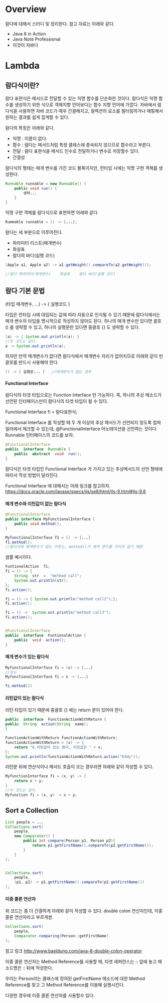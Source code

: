 # Overview

람다에 대해서 스터디 및 정리한다.  참고 자료는 아래와 같다.

- Java 8 in Action
- Java Note Professional
- 이것이 자바다


# Lambda 
## 람다식이란?

람다 표현식은 메서드로 전달할 수 있는 익명 함수를 단순화한 것이다. 람다식은 익명 함수를 생성하기 위한 식으로 객체지향 언어보다는 함수 지향 언어에 가깝다. 자바에서 람다식을 사용하면 자바 코드가 매우 간결해지고, 컬렉션의 요소를 필터링하거나 매핑해서 원하는 결과를 쉽게 집계할 수 있다. 

람다의 특징은 아래와 같다. 

- 익명 : 이름이 없다. 
- 함수 : 람다는 메서드처럼 특정 클래스에 종속되지 않으므로 함수라고 부른다. 
- 전달 : 람다 표현식을 메서드 인수로 전달하거나 변수로 저장할수 있다. 
- 간결성

람다식의 형태는 매개 변수를 가진 코드 블록이지만, 런타임 시에는 익명 구현 객체를 생성한다. 

```java
Runnable runnable = new Runnable() {
	public void run() {
		생략...
	}
}
```

익명 구현 객체를 람다식으로 표현하면 아래와 같다.

```java
Rummable runnable = () -> {...};
```

람다는 세 부분으로 이루어진다. 

- 파라미터 리스트(매개변수)
- 화살표
- 람다의 바디(실행 코드)

```java
(Apple a1, Apple a2) -> a1.getWeight().compareTo(a2.getWeight());

//람다 파라미터(매개변수)    화살표    람다 바디(실행 코드)
``` 



## 람다 기본 문법

(타입 매개변수, ...) -> { 실행코드 }

타입은 런타임 시에 대입되는 값에 따라 자동으로 인식될 수 있기 때문에 람다식에서는 매개 변수의 타입을 명시적으로 작성하지 않아도 된다. 하나의 매개 변수만 있다면 괄호 () 를 생략할 수 있고, 하나의 실행문만 있다면 중괄호 {} 도 생략할 수 있다. 

```java
(a) -> { System.out.println(a); }
//두 코드는 같다.
a -> System.out.println(a);
```

하지만 만약 매개변수가 없다면 람다식에서 매개변수 자리가 없어지므로 아래와 같이 빈 괄호를 반드시 사용해야 한다.

```java
() -> { 실행문... }   //매개변수가 없는 경우
```
#### Functional Interface

람다식의 타겟 타입으로는 Function Interface 만 가능하다. 즉, 하나의 추상 메소드가 선언된 인터페이스만이 람다식의 타겟 타입이 될 수 있다. 

Functional Interface fi = 람다표현식;

Functional Interface 를 작성할 때 두 개 이상의 추상 메서드가 선언되지 않도록 컴파일러에서 체크할 수 있는데, @FunctionalInterface 어노테이션을 선언하는 것이다. Runnable 인터페이스의 코드를 보자. 

```java
@FunctionalInterface
public  interface  Runnable {
	public  abstract  void  run();
}
```

람다식은 타겟 타입인 Functional Interface 가 가지고 있는 추상메서드의 선언 형태에 따라서 작성 방법이 달라진다. 

Functional Interface 에 대해서는 아래 링크를 참고하자. 
https://docs.oracle.com/javase/specs/jls/se8/html/jls-9.html#jls-9.8


#### 매개 변수와 리턴값이 없는 람다식

```java
@FunctionalInterface
public interface MyFunctionalInterface {
	public void method();
}

MyfunctionalInterface f1 = () -> {...}
f1.method();
//람다식에 매개변수가 없는 이유는, method()가 매개 변수를 가지지 않기 때문
```

샘플 예시이다. 

```java
FuntionalAction  fi;
fi = () -> {
	String  str  =  "method call";
	System.out.println(str);
};
fi.action();

fi = () -> { System.out.println("method call2");};
fi.action();

fi = () ->  System.out.println("method call3");
fi.action();


@FunctionalInterface
public  interface  FuntionalAction {
	public  void  action();
}
```

#### 매개 변수가 있는 람다식

```java
MyfunctionalInterface fi = (x) -> {...} 
//또는
MyfunctionalInterface fi = x -> {...} 

fi.method(2)
```

#### 리턴값이 있는 람다식

리턴 타입이 있기 때문에 중괄호 {} 에는 return 문이 있어야 한다.

```java
public  interface  FunctionActionWithReturn {
public  String  action(String  name);
}

FunctionActionWithReturn functionActionWithReturn;
functionActionWithReturn = (x) -> {
	return "6.리턴값이 있는 람다, 리턴값은 " + x;
};
System.out.println(functionActionWithReturn.action("Eddy"));
```
리턴문 뒤에 연산식이나 메서드 호출이 오는 경우라면 아래와 같이 작성할 수 있다. 

```java
MyfunctionInterface fi = (x, y) -> {
	return x + y;
}
//두 코드는 같다.
Myfunction fi = (x, y) -> x + y;
```


## Sort a Collection

```java
List people = ... 
Collections.sort( 
	people, 
	new Comparator() { 
		public int compare(Person p1, Person p2){ 
			return p1.getFirstName().compareTo(p2.getFirstName()); 		
		} 		
	} 
);


Collections.sort( 
	people, 
	(p1, p2) -> p1.getFirstName().compareTo(p2.getFirstName()) 
);
```

#### 이중 콜론 연산자

위 코드는 좀 더 간결하게 아래와 같이 작성할 수 있다.  double colon 연산자인데, 이중 콜론 연산자라고 부르게싿. 
```java
Collections.sort( 
	people, 
	Comparator.comparing(Person::getFirstName) 
);
```
참고 링크
http://www.baeldung.com/java-8-double-colon-operator

이중 콜론 연산자는 Method Reference를 사용할 때, 타겟 레퍼런스는 :: 앞에 놓고 메소드명은 :: 뒤에 작성한다. 

우리는 Person라는 클래스에 정의된 getFirstName 메소드에 대한 Method Reference를 찾고 그 Method Reference를 이용해 실행시킨다.

다양한 경우에 이중 콜론 연산자를 사용할수 있다. 





























































